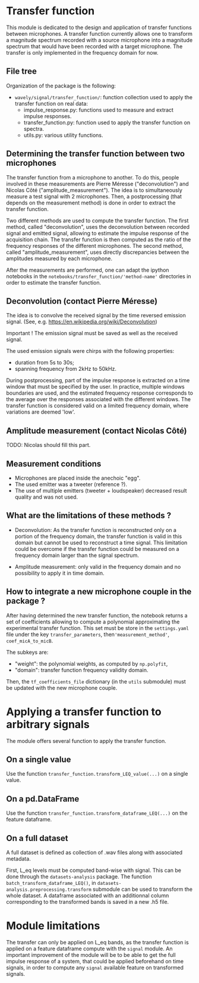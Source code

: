 # Transfer function
This module is dedicated to the design and application of transfer functions between microphones. A transfer function currently allows one to transform a magnitude spectrum recorded with a source microphone into a magnitude spectrum that would have been recorded with a target microphone. The transfer is only implemented in the frequency domain for now.

## File tree
Organization of the package is the following:

- `wavely/signal/transfer_function/`: function collection used to apply the transfer function on real data:
	- impulse_response.py: functions used to measure and extract impulse responses.
	- transfer_function.py: function used to apply the transfer function on spectra.
	- utils.py: various utility functions.

## Determining the transfer function between two microphones

The transfer function from a microphone to another. To do this, people involved in these measurements are Pierre Méresse ("deconvolution") and Nicolas Côté ("amplitude_measurement"). The idea is to simultaneously measure a test signal with 2 microphones. Then, a postprocessing (that depends on the measurement method) is done in order to extract the transfer function.

Two different methods are used to compute the transfer function. The first method, called "deconvolution", uses the deconvolution between recorded signal and emitted signal, allowing to estimate the impulse response of the acquisition chain. The transfer function is then computed as the ratio of the frequency responses of the different microphones. The second method, called "amplitude_measurement", uses directly discrepancies between the amplitudes measured by each microphone.

After the measurements are performed, one can adapt the ipython notebooks in the `notebooks/transfer_function/'method-name'` directories in order to estimate the transfer function.

## Deconvolution (contact Pierre Méresse)

The idea is to convolve the received signal by the time reversed emission signal. (See, e.g. https://en.wikipedia.org/wiki/Deconvolution)

Important ! The emission signal must be saved as well as the received signal.

The used emission signals were chirps with the following properties:
- duration from 5s to 30s;
- spanning frequency from 2kHz to 50kHz.

During postprocessing, part of the impulse response is extracted on a time window that must be specified by the user. In practice, multiple windows boundaries are used, and the estimated frequency response corresponds to the average over the responses associated with the different windows. The transfer function is considered valid on a limited frequency domain, where variations are deemed 'low'.

## Amplitude measurement (contact Nicolas Côté)

TODO: Nicolas should fill this part.

## Measurement conditions

- Microphones are placed inside the anechoic "egg".
- The used emitter was a tweeter (reference ?).
- The use of multiple emitters (tweeter + loudspeaker) decreased result quality and was not used.

## What are the limitations of these methods ?

- Deconvolution: As the transfer function is reconstructed only on a portion of the frequency domain, the transfer function is valid in this domain but cannot be used to reconstruct a time signal. This limitation could be overcome if the transfer function could be measured on a frequency domain larger than the signal spectrum.

- Amplitude measurement: only valid in the frequency domain and no possibility to apply it in time domain.

## How to integrate a new microphone couple in the package ?

After having determined the new transfer function, the notebook returns a set of coefficients allowing to compute a polynomial approximating the experimental transfer function. This set must be store in the `settings.yaml` file under the key `transfer_parameters`, then`'measurement_method'`, `coef_micA_to_micB`.

The subkeys are:
- "weight": the polynomial weights, as computed by `np.polyfit`,
- "domain": transfer function frequency validity domain.

Then, the `tf_coefficients_file` dictionary (in the `utils` submodule) must be updated with the new microphone couple.


# Applying a transfer function to arbitrary signals

The module offers several function to apply the transfer function.

## On a single value

Use the function `transfer_function.transform_LEQ_value(...)` on a single value.

## On a pd.DataFrame

Use the function `transfer_function.transform_dataframe_LEQ(...)` on the feature dataframe.

## On a full dataset

A full dataset is defined as collection of .wav files along with associated metadata.

First, L_eq levels must be computed band-wise with signal. This can be done through the `datasets-analysis` package. The function `batch_transform_dataframe_LEQ()`, in `datasets-analysis.preprocessing.transform` submodule can be used to transform the whole dataset. A dataframe associated with an additionnal column corresponding to the transformed bands is saved in a new .h5 file.

# Module limitations

The transfer can only be applied on L_eq bands, as the transfer function is applied on a feature dataframe compute with the `signal` module. An important improvement of the module will be to be able to get the full impulse response of a system, that could be applied beforehand on time signals, in order to compute any `signal` available feature on transformed signals.
